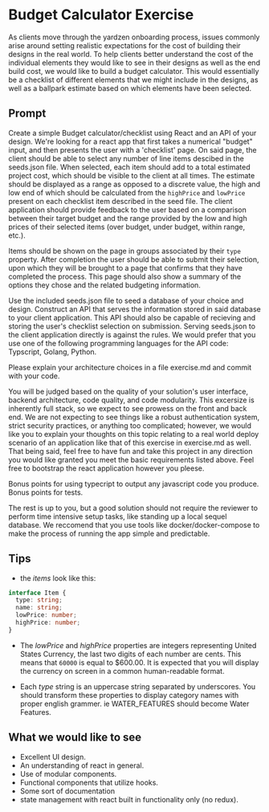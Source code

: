 # Budget Calculator Exercise

As clients move through the yardzen onboarding process, issues commonly arise around setting realistic expectations for the cost of building their designs in the real world. To help clients better understand the cost of the individual elements they would like to see in their designs as well as the end build cost, we would like to build a budget calculator. This would essentially be a checklist of different elements that we might include in the designs, as well as a ballpark estimate based on which elements have been selected.

## Prompt

Create a simple Budget calculator/checklist using React and an API of your design. We're looking for a react app that first takes a numerical "budget" input, and then presents the user with a 'checklist' page. On said page, the client should be able to select any number of line items descibed in the seeds.json file. When selected, each item should add to a total estimated project cost, which should be visible to the client at all times. The estimate should be displayed as a range as opposed to a discrete value, the high and low end of which should be calculated from the `highPrice` and `lowPrice` present on each checklist item described in the seed file. The client application should provide feedback to the user based on a comparison between their target budget and the range provided by the low and high prices of their selected items (over budget, under budget, within range, etc.).

Items should be shown on the page in groups associated by their `type` property. After completion the user should be able to submit their selection, upon which they will be brought to a page that confirms that they have completed the process. This page should also show a summary of the options they chose and the related budgeting information.

Use the included seeds.json file to seed a database of your choice and design. Construct an API that serves the information stored in said database to your client application. This API should also be capable of recieving and storing the user's checklist selection on submission. Serving seeds.json to the client application directly is against the rules. We would prefer that you use one of the following programming languages for the API code: Typscript, Golang, Python.

Please explain your architecture choices in a file exercise.md and commit with your code.

You will be judged based on the quality of your solution's user interface, backend architecture, code quality, and code modularity. This excersize is inherently full stack, so we expect to see prowess on the front and back end. We are not expecting to see things like a robust authentication system, strict security practices, or anything too complicated; however, we would like you to explain your thoughts on this topic relating to a real world deploy scenario of an application like that of this exercise in exercise.md as well. That being said, feel free to have fun and take this project in any direction you would like granted you meet the basic requirements listed above. Feel free to bootstrap the react application however you pleese.

Bonus points for using typecript to output any javascript code you produce.
Bonus points for tests.

The rest is up to you, but a good solution should not require the reviewer to perform time intensive setup tasks, like standing up a local sequel database. We reccomend that you use tools like docker/docker-compose to make the process of running the app simple and predictable.

## Tips

- the _items_ look like this:

```typescript
interface Item {
  type: string;
  name: string;
  lowPrice: number;
  highPrice: number;
}
```

- The _lowPrice_ and _highPrice_ properties are integers representing United States Currency, the last two digits of each number are cents. This means that `60000` is equal to \$600.00. It is expected that you will display the currency on screen in a common human-readable format.

- Each _type_ string is an uppercase string separated by underscores. You should transform these properties to display category names with proper english grammer. ie WATER_FEATURES should become Water Features.

## What we would like to see

- Excellent UI design.
- An understanding of react in general.
- Use of modular components.
- Functional components that utilize hooks.
- Some sort of documentation
- state management with react built in functionality only (no redux).
